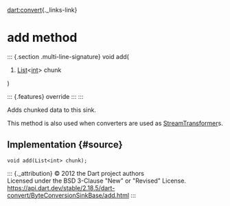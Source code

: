[dart:convert](../../dart-convert/dart-convert-library){._links-link}

add method
==========

::: {.section .multi-line-signature}
void add(

1.  [List](../../dart-core/list-class)\<[int](../../dart-core/int-class)\>
    chunk

)

::: {.features}
override
:::
:::

Adds chunked data to this sink.

This method is also used when converters are used as
[StreamTransformer](../../dart-async/streamtransformer-class)s.

Implementation {#source}
--------------

``` {.language-dart data-language="dart"}
void add(List<int> chunk);
```

::: {._attribution}
© 2012 the Dart project authors\
Licensed under the BSD 3-Clause \"New\" or \"Revised\" License.\
<https://api.dart.dev/stable/2.18.5/dart-convert/ByteConversionSinkBase/add.html>
:::
